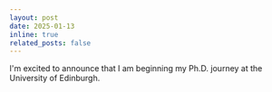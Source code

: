 ```yaml
---
layout: post
date: 2025-01-13 
inline: true
related_posts: false
---
```


I'm excited to announce that I am beginning my Ph.D. journey at the University of Edinburgh.
